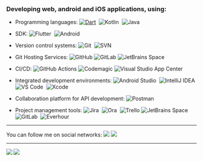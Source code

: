 ### Developing web, android and iOS applications, using: 
* Programming languages: [![Dart](https://img.shields.io/badge/dart-%230175C2.svg?style=plastic&&logo=dart&logoColor=white)](https://dart.dev)&nbsp; ![Kotlin](https://img.shields.io/badge/kotlin-%237F52FF.svg?style=plastic&logo=kotlin&logoColor=white)&nbsp; ![Java](https://img.shields.io/badge/java-%23ED8B00.svg?style=plastic&logo=java&logoColor=white)

* SDK: ![Flutter](https://img.shields.io/badge/Flutter-%2302569B.svg?style=plastic&logo=Flutter&logoColor=white)&nbsp; ![Android](https://img.shields.io/badge/Android-3DDC84?style=plastic&logo=android&logoColor=white)

* Version control systems: ![Git](https://img.shields.io/badge/-Git-black?style=plastic&logo=git)&nbsp; ![SVN](https://img.shields.io/badge/-SVN-blue?style=plastic&logo=SVN)&nbsp;

* Git Hosting Services: ![GitHub](https://img.shields.io/badge/-GitHub-181717?style=plastic&logo=github)&nbsp;![GitLab](https://img.shields.io/badge/gitlab-%23181717.svg?style=plastic&logo=gitlab&logoColor=orange)&nbsp;![JetBrains Space](https://img.shields.io/badge/JetBrains_Space-%237F52FF.svg?style=plastic&logo=JetBrains&logoColor=white)&nbsp;

* CI/CD: ![GitHub Actions](https://img.shields.io/badge/github%20actions-%232671E5.svg?style=plastic&logo=githubactions&logoColor=white)&nbsp;![Codemagic](https://img.shields.io/badge/codemagic-blue.svg?style=plastic&logo=codemagic&logoColor=red)&nbsp;![Visual Studio App Center](https://img.shields.io/badge/visual%20studio%20app%20center-red.svg?style=plastic&logo=visualstudioappcenter&logoColor=white)&nbsp;

* Integrated development environments: ![Android Studio](https://img.shields.io/badge/Android%20Studio-3DDC84.svg?style=plastic&logo=android-studio&logoColor=white)&nbsp; ![IntelliJ IDEA](https://img.shields.io/badge/IntelliJ_IDEA-000000.svg?style=plastic&logo=intellij-idea&logoColor=white)&nbsp; ![VS Code](https://img.shields.io/badge/-VS%20Code-007ACC?style=plastic&logo=visual-studio-code)&nbsp; ![Xcode](https://img.shields.io/badge/Xcode-007ACC?style=plastic&logo=Xcode&logoColor=white)&nbsp;

* Collaboration platform for API development: ![Postman](https://img.shields.io/badge/Postman-FF6C37?style=plastic&logo=postman&logoColor=white)&nbsp;

* Project management tools: ![Jira](https://img.shields.io/badge/jira-%230A0FFF.svg?style=plastic&logo=jira&logoColor=white)&nbsp; ![Ora](https://img.shields.io/badge/Ora-purple.svg?style=plastic&logo=ora&logoColor=red)&nbsp; ![Trello](https://img.shields.io/badge/Trello-%23026AA7.svg?style=plastic&logo=Trello&logoColor=white)&nbsp;![JetBrains Space](https://img.shields.io/badge/JetBrains_Space-%237F52FF.svg?style=plastic&logo=JetBrains&logoColor=white)&nbsp; ![GitLab](https://img.shields.io/badge/gitlab-%23181717.svg?style=plastic&logo=gitlab&logoColor=orange)&nbsp;  ![Everhour](https://img.shields.io/badge/Everhour-green.svg?style=plastic&logo=everhour&logoColor=white)&nbsp;

-----

You can follow me on social networks: <a href="https://www.linkedin.com/in/dmytroturskyi"><img src ="https://img.shields.io/badge/-Dmytro_Turskyi-blue?style=plastic&logo=Linkedin&logoColor=white&link=https://www.linkedin.com/in/dmytroturskyi"/></a>
<a href="https://twitter.com/DmytroTurskyi"><img src="https://img.shields.io/twitter/follow/DmytroTurskyi.svg?style=social"/> </a>

-----

<a href="https://turskyi.github.io">
<img align="left" src="https://github-readme-stats.vercel.app/api?username=turskyi&count_private=true&show_icons=true&theme=dark" />
</a>
&NewLine;
<a href="https://turskyi.github.io">
<img align="left" src="https://github-readme-stats.vercel.app/api/top-langs/?username=turskyi&theme=dark&hide=html" />
</a>
